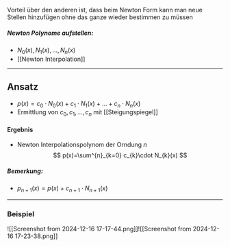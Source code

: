 Vorteil über den anderen ist, dass beim Newton Form kann man neue Stellen hinzufügen ohne das ganze wieder bestimmen zu müssen 

##### Newton Polynome aufstellen: 
- $N_{0}(x),N_{1}(x),\dots,N_{n}(x)$
- [[Newton Interpolation]]

---
## Ansatz
- $p(x)=c_{0}\cdot N_{0}(x)+c_{1}\cdot N_{1}(x)+\dots+c_{n}\cdot N_{n}(x)$
- Ermittlung von $c_{0},c_{1},\dots,c_{n}$ mit [[Steigungspiegel]]

#### Ergebnis
- Newton Interpolationspolynom der Orndung *n* 
$$
p(x)=\sum^{n}_{k=0} c_{k}\cdot N_{k}(x)
$$

##### Bemerkung:
- $p_{n+1}(x)=p(x)+c_{n+1}\cdot N_{n+1}(x)$
---
### Beispiel
![[Screenshot from 2024-12-16 17-17-44.png]]![[Screenshot from 2024-12-16 17-23-38.png]]